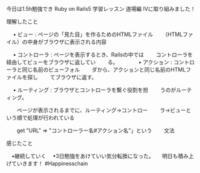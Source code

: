 今日は1.5h勉強でき
Ruby on Rails5 学習レッスン 道場編 IVに取り組みました！

理解したこと

　 • ビュー : ページの「見た目」を作るためのHTMLファイル
　　（HTMLファイル）の中身がブラウザに表示される内容　　

　 • コントローラ : ページを表示するとき、Railsの中では
　　コントローラを経由してビューをブラウザに返してい
　　る。
　　
　 • アクション : コントローラと同じ名前のビューフォル
　　ダから、アクションと同じ名前のHTMLファイルを探し
　　てブラウザに返す。

　 • ルーティング : ブラウザとコントローラを繋ぐ役割を担
　　うのがルーティング。

　　ページが表示されるまでに、ルーティング→コントロー
　　ラ→ビューという順で処理が行われている

　　get "URL" => "コントローラー名#アクション名"」という
　　文法

感じたこと

　•継続していく
　•3日勉強をあけていい気分転換になった。
　
明日も積み上げていきます！
#Happinesschain
